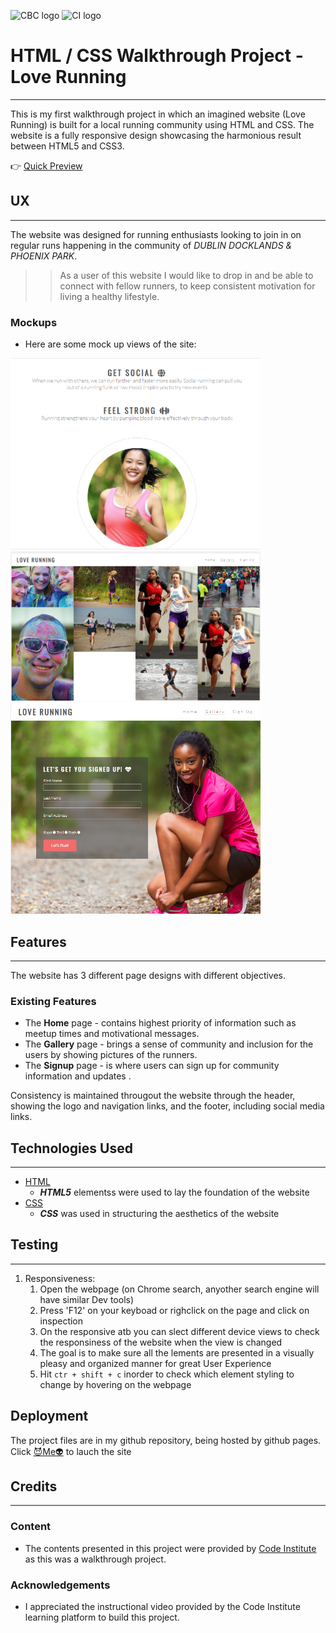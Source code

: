 ![CBC logo](https://canadianbusinesscollege.com/wp-content/uploads/2020/09/CBC-New-Logo-Website.png)
![CI logo](https://codeinstitute.s3.amazonaws.com/fullstack/ci_logo_small.png)

# HTML / CSS Walkthrough Project - Love Running
---
This is my first walkthrough project in which an imagined website (Love Running) is built for a local running community using HTML and CSS. The website is a fully responsive design showcasing the harmonious result between HTML5 and CSS3.

👉 [Quick Preview](https://kmadjei.github.io/HTMLCSS-Project-LoveRunning/)
 
## UX
---
 
The website was designed for running enthusiasts looking to join in on regular runs happening in the community of _DUBLIN DOCKLANDS & PHOENIX PARK_. 

>> As a user of this website I would like to drop in and be able to connect with fellow runners, to keep consistent motivation for living a healthy lifestyle.


### Mockups
- Here are some mock up views of the site:
<img src="https://github.com/kmadjei/HTMLCSS-Project-LoveRunning/blob/main/assets/img/love-running2.png?raw=true" alt="Mockup-1" width="400px" heigth="300px" margin="5px"> 
<img src="https://github.com/kmadjei/HTMLCSS-Project-LoveRunning/blob/main/assets/img/love-running3.png?raw=true" alt="Mockup-2" width="400px" heigth="300px"> 
<img src="https://github.com/kmadjei/HTMLCSS-Project-LoveRunning/blob/main/assets/img/love-running4.png?raw=true" alt="Mockup-3" width="400px" heigth="300px">

## Features
---

The website has 3 different page designs with different objectives.
 
### Existing Features
- The **Home** page - contains highest priority of information such as meetup times and motivational messages.
- The **Gallery** page - brings a sense of community and inclusion for the users by showing pictures of the runners.
- The **Signup** page - is where users can sign up for community information and updates .

Consistency is maintained througout the website through the header, showing the logo and navigation links, and the footer, including social media links.

## Technologies Used
---

- [HTML](https://www.w3schools.com/html/default.asp)
    - _**HTML5**_ elementss were used to lay the foundation of the website
- [CSS](https://www.w3schools.com/css/default.asp)
     - _**CSS**_ was used in structuring the aesthetics of the website

## Testing
---

1. Responsiveness:
    1. Open the webpage (on Chrome search, anyother search engine will have similar Dev tools)
    2. Press 'F12' on your keyboad or righclick on the page and click on inspection
    3. On the responsive atb you can slect different device views to check the responsiness of the website when the view is changed
    4. The goal is to make sure all the lements are presented in a visually pleasy and organized manner for great User Experience
    5. Hit ```ctr + shift + c``` inorder to check which element styling to change by hovering on the webpage

## Deployment

The project files are in my github repository, being hosted by github pages.
Click [😈Me👽](https://kmadjei.github.io/HTMLCSS-Project-LoveRunning/) to lauch the site


## Credits
---

### Content
- The contents presented in this project were provided by [Code Institute](https://github.com/Code-Institute-Solutions/Love-Running-Solutions/tree/master/08_responsive_elements/05_responsive_gallery) as this was a walkthrough project.

### Acknowledgements

- I appreciated the instructional video provided by the Code Institute learning platform to build this project.

